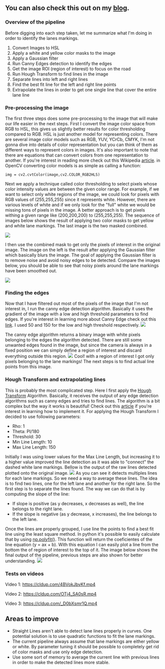 ## You can also check this out on my [blog]( http://blog.nicholasandre.com.br/2017/12/22/finding-lane-lin…-computer-vision/).

### Overview of the pipeline

Before digging into each step taken, let me summarize what I'm doing in order to identify the lanes markings.

1.  Convert Images to HSL
2.  Apply a white and yellow color masks to the image
3.  Apply a Gaussian filter
4.  Run Canny Edges detection to identify the edges
5.  Get the image ROI (region of interest) to focus on the road
6.  Run Hough Transform to find lines in the image
7.  Separate lines into left and right lines
8.  Find the best fit line for the left and right line points
9.  Extrapolate the lines in order to get one single line that cover the entire lane line

### Pre-processing the image

The first three steps does some pre-processing to the image that will make our life easier in the next steps. First I convert the image color space from RGB to HSL, this gives us slightly better results for color thresholding compared to RGB. HSL is just another model for representing colors. There are several image color models such as RGB, YUV, YCrCb, CMYK, I'm not gonna dive into details of color representation but you can think of them as different ways to represent colors in images. It's also important to note that there are equations that can convert colors from one representation to another. If you're interest in reading more check out this Wikipedia [article](https://en.wikipedia.org/wiki/Color_model). in OpenCV converting color models is as simple as calling a function:

```
img = cv2.cvtColor(image,cv2.COLOR_RGB2HLS) 
```

Next we apply a technique called color thresholding to select pixels whose color intensity values are between the given color range. For example, if we want to select only white regions of the image, we could look for pixels with RGB values of (255,255,255) since it represents white. However, there are various levels of white and if we only look for the "full" white we would be missing tons of pixels in the image. A better approach is to get pixels withing a given range like (200,200,200) to (255,255,255). The sequence of images below shows the result of applying two color masks to get yellow and white lane markings. The last image is the two masked combined. 

![](https://blognicholasandre.files.wordpress.com/2017/12/color_maks.png?w=700) 

I then use the combined mask to get only the pixels of interest in the original image. The image on the left is the result after applying the Gaussian filter which basically blurs the image. The goal of applying the Gaussian filter is to remove noise and avoid noisy edges to be detected. Compare the images below, you should be able to see that noisy pixels around the lane markings have been smoothed out. 

![](https://blognicholasandre.files.wordpress.com/2017/12/pixels_of_interest_and_gaussian.png?w=700)

### Finding the edges

Now that I have filtered out most of the pixels of the image that I'm not interest in, I run the canny edge detection algorithm. Basically it uses the gradient of the image with a low and high threshold parameters to find edges. If you're interest in learning more about Canny Edge check out this [link](http://aishack.in/tutorials/canny-edge-detector/). I used 50 and 150 for the low and high threshold respectively. 
![](https://blognicholasandre.files.wordpress.com/2017/12/canny.png) 

The canny edge algorithm returns a binary image with white pixels belonging to the edges the algorithm detected. There are still some unwanted edges found in the image, but since the camera is always in a fixed position we can simply define a region of interest and discard everything outside this region. ![](https://blognicholasandre.files.wordpress.com/2017/12/roi.png?w=700) Cool! with a region of interest I got only pixels belonging to the lane markings! The next steps is to find actual line points from this image.

### Hough Transform and extrapolating lines

This is probably the most complicated step. Here I first apply the [Hough Transform](https://docs.opencv.org/2.4/doc/tutorials/imgproc/imgtrans/hough_lines/hough_lines.html) Algorithm. Basically, it receives the output of any edge detection algorithms such as canny edges and tries to find lines. The algorithm is a bit complex but the way it works is beautiful! Check out this [article](https://alyssaq.github.io/2014/understanding-hough-transform/) if you're interest in learning how to implement it. For applying the Hough Transform I decided to use following parameters:

*   Rho: 1
*   Theta: PI/180
*   Threshold: 30
*   Min Line Length: 10
*   Max Line Length: 150

Initially I was using lower values for the Max Line Length, but increasing it to a higher value improved the line detection as it was able to "connect" the dashed white lane markings. Bellow is the output of the raw lines detected plotted onto the original image.
 ![](https://blognicholasandre.files.wordpress.com/2017/12/raw_lines_img.png?w=300) 
 As you can see it detects multiples lines for each lane markings. So we need a way to average these lines. The idea is to find two lines, one for the left lane and another for the right lane. So the first step is to separate the lines found. The way we can do that is by computing the slope of the line:

*   If slope is positive (as y decreases, x decreases as well), the line belongs to the right lane.
*   If the slope is negative (as y decrease, x increases), the line belongs to the left lane.

Once the lines are properly grouped, I use line the points to find a best fit line using the least square method. In python it's possible to easily calculate that by using [np.polyfit()](https://docs.scipy.org/doc/numpy-1.13.0/reference/generated/numpy.polyfit.html). This function will return the coeficientes of the line equation (y = ax + b). With this equation I can easily plot a line from the bottom the of region of interest to the top of it. The image below shows the final output of the pipeline, previous steps are also shown for better understanding. ![](https://blognicholasandre.files.wordpress.com/2017/12/test1.png?w=700)

### Tests on videos

Video 1: https://cldup.com/4BVokJbvKf.mp4

Video 2: https://cldup.com/OTj4_SA0sR.mp4

Video 3: https://cldup.com/_D0bXsmr1Q.mp4

Areas to improve
----------------

*   Straight Lines aren't able to detect lane lines properly in curves. One potential solution is to use quadratic functions to fit the lane markings.
*   The current pipeline always assume that lane markings are either yellow or white. By parameter tuning it should be possible to completely get rid of color masks and use only edge detection.
*   Use some sort of memory to average the current line with previous lines in order to make the detected lines more stable.